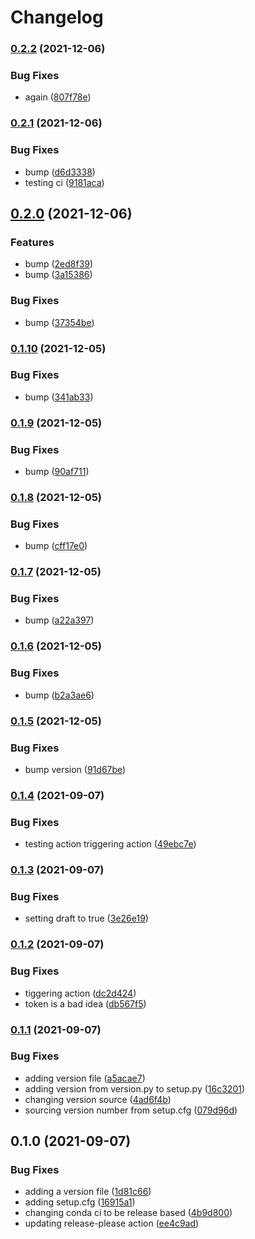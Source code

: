 # Changelog

### [0.2.2](https://www.github.com/lachlangrose/python_template/compare/v0.2.1...v0.2.2) (2021-12-06)


### Bug Fixes

* again ([807f78e](https://www.github.com/lachlangrose/python_template/commit/807f78e16f2c5a802747106447e76940ec2a57d2))

### [0.2.1](https://www.github.com/lachlangrose/python_template/compare/v0.2.0...v0.2.1) (2021-12-06)


### Bug Fixes

* bump ([d6d3338](https://www.github.com/lachlangrose/python_template/commit/d6d333875f0bf85e1923293d07b6cfe0bacd06af))
* testing ci ([9181aca](https://www.github.com/lachlangrose/python_template/commit/9181aca40fe7f587d9fdaab5c43783554a2fa374))

## [0.2.0](https://www.github.com/lachlangrose/python_template/compare/v0.1.10...v0.2.0) (2021-12-06)


### Features

* bump ([2ed8f39](https://www.github.com/lachlangrose/python_template/commit/2ed8f398d0ea4ce053f4fbe05df8f9f1b9a2695b))
* bump ([3a15386](https://www.github.com/lachlangrose/python_template/commit/3a153869be1e3f01b597149e96cb3b83787e99ae))


### Bug Fixes

* bump ([37354be](https://www.github.com/lachlangrose/python_template/commit/37354be5bb353a0c065f1903df17ed45025dec18))

### [0.1.10](https://www.github.com/lachlangrose/python_template/compare/v0.1.9...v0.1.10) (2021-12-05)


### Bug Fixes

* bump ([341ab33](https://www.github.com/lachlangrose/python_template/commit/341ab3342e63d6d72b181a5ce9a1efdb14047e07))

### [0.1.9](https://www.github.com/lachlangrose/python_template/compare/v0.1.8...v0.1.9) (2021-12-05)


### Bug Fixes

* bump ([90af711](https://www.github.com/lachlangrose/python_template/commit/90af7115bfe45ce013546678d1825bc6481dcbac))

### [0.1.8](https://www.github.com/lachlangrose/python_template/compare/v0.1.7...v0.1.8) (2021-12-05)


### Bug Fixes

* bump ([cff17e0](https://www.github.com/lachlangrose/python_template/commit/cff17e0926554324c9606a31c53f160d29b9cf99))

### [0.1.7](https://www.github.com/lachlangrose/python_template/compare/v0.1.6...v0.1.7) (2021-12-05)


### Bug Fixes

* bump ([a22a397](https://www.github.com/lachlangrose/python_template/commit/a22a3978ca600d41b73eee70ac423864c201529a))

### [0.1.6](https://www.github.com/lachlangrose/python_template/compare/v0.1.5...v0.1.6) (2021-12-05)


### Bug Fixes

* bump ([b2a3ae6](https://www.github.com/lachlangrose/python_template/commit/b2a3ae6fa14a0649ba6fb5dc499319edbcb53229))

### [0.1.5](https://www.github.com/lachlangrose/python_template/compare/v0.1.4...v0.1.5) (2021-12-05)


### Bug Fixes

* bump version ([91d67be](https://www.github.com/lachlangrose/python_template/commit/91d67be3e566e9da442c139db29547abaa7d450d))

### [0.1.4](https://www.github.com/lachlangrose/python_template/compare/v0.1.3...v0.1.4) (2021-09-07)


### Bug Fixes

* testing action triggering action ([49ebc7e](https://www.github.com/lachlangrose/python_template/commit/49ebc7e05d788523c825682c31bafdb22d11d7f3))

### [0.1.3](https://www.github.com/lachlangrose/python_template/compare/v0.1.2...v0.1.3) (2021-09-07)


### Bug Fixes

* setting draft to true ([3e26e19](https://www.github.com/lachlangrose/python_template/commit/3e26e19652ebb74992acf05fc9977b054cded6db))

### [0.1.2](https://www.github.com/lachlangrose/python_template/compare/v0.1.1...v0.1.2) (2021-09-07)


### Bug Fixes

* tiggering action ([dc2d424](https://www.github.com/lachlangrose/python_template/commit/dc2d424ce02f2d99b214bf4ed0059dfdb76069f6))
* token is a bad idea ([db567f5](https://www.github.com/lachlangrose/python_template/commit/db567f53b0d67d5d46019f3bcdc1bdccc5d93816))

### [0.1.1](https://www.github.com/lachlangrose/python_template/compare/v0.1.0...v0.1.1) (2021-09-07)


### Bug Fixes

* adding version file ([a5acae7](https://www.github.com/lachlangrose/python_template/commit/a5acae737dc88899f730360ef58cb3e67baacc83))
* adding version from version.py to setup.py ([16c3201](https://www.github.com/lachlangrose/python_template/commit/16c3201cd7f95829af402cbb25defea8f455dea0))
* changing version source ([4ad6f4b](https://www.github.com/lachlangrose/python_template/commit/4ad6f4bc1423b697399dbae52c8b9534b38231b3))
* sourcing version number from setup.cfg ([079d96d](https://www.github.com/lachlangrose/python_template/commit/079d96d107dd6a0f094f00e909ca97e71f3f6807))

## 0.1.0 (2021-09-07)


### Bug Fixes

* adding a version file ([1d81c66](https://www.github.com/lachlangrose/python_template/commit/1d81c66bdc312a16bf39245a016644c2cbb958c8))
* adding setup.cfg ([16915a1](https://www.github.com/lachlangrose/python_template/commit/16915a12b0cca920ae57e1221659ab4469bc4c1e))
* changing conda ci to be release based ([4b9d800](https://www.github.com/lachlangrose/python_template/commit/4b9d80053a17cade6fc039e766c57e82fb7d5291))
* updating release-please action ([ee4c9ad](https://www.github.com/lachlangrose/python_template/commit/ee4c9add26e5dc9513968246cc6fe7dcf13084dd))
